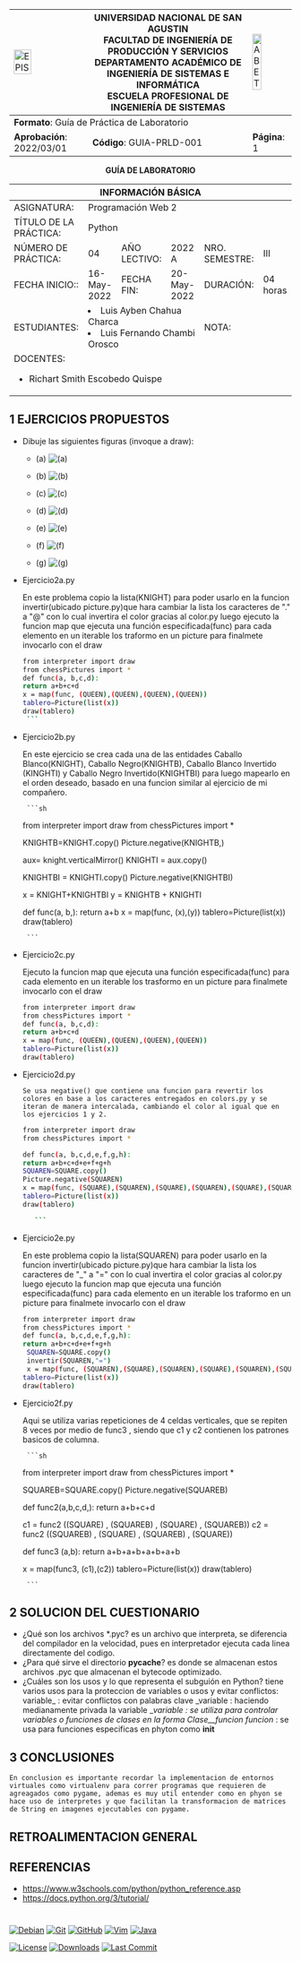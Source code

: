<div align="center">
<table>
    <theader>
        <tr>
            <td><img src="https://github.com/rescobedoq/pw2/blob/main/epis.png?raw=true" alt="EPIS" style="width:50%; height:auto"/></td>
            <th>
                <span style="font-weight:bold;">UNIVERSIDAD NACIONAL DE SAN AGUSTIN</span><br />
                <span style="font-weight:bold;">FACULTAD DE INGENIERÍA DE PRODUCCIÓN Y SERVICIOS</span><br />
                <span style="font-weight:bold;">DEPARTAMENTO ACADÉMICO DE INGENIERÍA DE SISTEMAS E INFORMÁTICA</span><br />
                <span style="font-weight:bold;">ESCUELA PROFESIONAL DE INGENIERÍA DE SISTEMAS</span>
            </th>
            <td><img src="https://github.com/rescobedoq/pw2/blob/main/abet.png?raw=true" alt="ABET" style="width:50%; height:auto"/></td>
        </tr>
    </theader>
    <tbody>
        <tr><td colspan="3"><span style="font-weight:bold;">Formato</span>: Guía de Práctica de Laboratorio</td></tr>
        <tr><td><span style="font-weight:bold;">Aprobación</span>:  2022/03/01</td><td><span style="font-weight:bold;">Código</span>: GUIA-PRLD-001</td><td><span style="font-weight:bold;">Página</span>: 1</td></tr>
    </tbody>
</table>
</div>

<div align="center">
<span style="font-weight:bold;">GUÍA DE LABORATORIO</span><br />
</div>


<table>
<theader>
<tr><th colspan="6">INFORMACIÓN BÁSICA</th></tr>
</theader>
<tbody>
<tr><td>ASIGNATURA:</td><td colspan="5">Programación Web 2</td></tr>
<tr><td>TÍTULO DE LA PRÁCTICA:</td><td colspan="5">Python</td></tr>
<tr>
<td>NÚMERO DE PRÁCTICA:</td><td>04</td><td>AÑO LECTIVO:</td><td>2022 A</td><td>NRO. SEMESTRE:</td><td>III</td>
</tr>
<tr>
<td>FECHA INICIO::</td><td>16-May-2022</td><td>FECHA FIN:</td><td>20-May-2022</td><td>DURACIÓN:</td><td>04 horas</td>
</tr>
<td>ESTUDIANTES:</td><td colspan ="3"><li>Luis Ayben Chahua Charca</li><li>Luis Fernando Chambi Orosco</li> </td><td>NOTA:</td><td ></td>
</tr>
<tr><td colspan="6">DOCENTES:
<ul>
<li>Richart Smith Escobedo Quispe</li>
</ul>
</td>
</<tr>
</tdbody>
</table>


## 1 EJERCICIOS PROPUESTOS
-  Dibuje las siguientes figuras (invoque a draw):

    *    (a) ![(a)](imagenes/ejercicio_02_a.png)

    *    (b) ![(b)](imagenes/ejercicio_02_b.png)

    *    (c) ![(c)](imagenes/ejercicio_02_c.png)

    *    (d) ![(d)](imagenes/ejercicio_02_d.png)

    *    (e) ![(e)](imagenes/ejercicio_02_e.png)

    *    (f) ![(f)](imagenes/ejercicio_02_f.png)

    *    (g) ![(g)](imagenes/ejercicio_02_g.png)

 
  - Ejercicio2a.py

    En este problema copio la lista(KNIGHT) para poder usarlo en la funcion invertir(ubicado picture.py)que hara cambiar la lista los caracteres de "." a "@"
    con lo cual invertira el color gracias al color.py  luego ejecuto la funcion map que ejecuta una función especificada(func) para cada elemento en un iterable los traformo en un picture para finalmete invocarlo con el draw


       ```sh
     from interpreter import draw
     from chessPictures import *
      def func(a, b,c,d):
     return a+b+c+d
     x = map(func, (QUEEN),(QUEEN),(QUEEN),(QUEEN))
     tablero=Picture(list(x))
     draw(tablero)
        ```

-  Ejercicio2b.py 

    En este ejercicio se crea cada una de las entidades Caballo Blanco(KNIGHT), Caballo Negro(KNIGHTB), Caballo Blanco Invertido (KINGHTI) y Caballo Negro Invertido(KNIGHTBI) para luego mapearlo en el orden deseado, basado en una funcion similar al ejercicio de mi compañero. 

        ```sh 
    from interpreter import draw
    from chessPictures import *

    KNIGHTB=KNIGHT.copy()
    Picture.negative(KNIGHTB,)

    aux= knight.verticalMirror() 
    KNIGHTI = aux.copy()

    KNIGHTBI = KNIGHTI.copy()
    Picture.negative(KNIGHTBI)

    x = KNIGHT+KNIGHTBI
    y = KNIGHTB + KNIGHTI

    def func(a, b,):
     return a+b
    x = map(func, (x),(y))
    tablero=Picture(list(x))
    draw(tablero)
        
        ```

  -  Ejercicio2c.py

     Ejecuto la funcion map que ejecuta una función especificada(func) para cada elemento en un iterable los trasformo en un picture para finalmete invocarlo con el draw

      ```sh
     from interpreter import draw
     from chessPictures import *
      def func(a, b,c,d):
     return a+b+c+d
     x = map(func, (QUEEN),(QUEEN),(QUEEN),(QUEEN))
     tablero=Picture(list(x))
     draw(tablero)
        ```
 -  Ejercicio2d.py
    
        Se usa negative() que contiene una funcion para revertir los colores en base a los caracteres entregados en colors.py y se iteran de manera intercalada, cambiando el color al igual que en los ejercicios 1 y 2.

     ```sh
    from interpreter import draw
    from chessPictures import *

    def func(a, b,c,d,e,f,g,h):
     return a+b+c+d+e+f+g+h
    SQUAREN=SQUARE.copy()
    Picture.negative(SQUAREN)
    x = map(func, (SQUARE),(SQUAREN),(SQUARE),(SQUAREN),(SQUARE),(SQUAREN),(SQUARE),(SQUAREN))
    tablero=Picture(list(x))
    draw(tablero)

        ```


  -  Ejercicio2e.py

      En este problema copio la lista(SQUAREN) para poder usarlo en la funcion invertir(ubicado picture.py)que hara cambiar la lista los caracteres de "_" a "="
      con lo cual invertira el color gracias al color.py  luego ejecuto la funcion map que ejecuta una función especificada(func) para cada elemento en un iterable los traformo en un picture para finalmete invocarlo con el draw

     ```sh
     from interpreter import draw
     from chessPictures import *
     def func(a, b,c,d,e,f,g,h):
     return a+b+c+d+e+f+g+h
      SQUAREN=SQUARE.copy()
      invertir(SQUAREN,"=")
      x = map(func, (SQUAREN),(SQUARE),(SQUAREN),(SQUARE),(SQUAREN),(SQUARE),(SQUAREN),(SQUARE))
     tablero=Picture(list(x))
     draw(tablero)
        ```

-  Ejercicio2f.py

    Aqui se utiliza varias repeticiones de 4 celdas verticales, que se repiten 8 veces por medio de func3 , siendo que c1 y c2 contienen los patrones basicos de columna.

        ```sh
    from interpreter import draw
    from chessPictures import *

    SQUAREB=SQUARE.copy()
    Picture.negative(SQUAREB)

    def func2(a,b,c,d,):
        return a+b+c+d

    c1 = func2 ((SQUARE) , (SQUAREB) , (SQUARE) , (SQUAREB))
    c2 = func2 ((SQUAREB) , (SQUARE) , (SQUAREB) , (SQUARE))

    def func3 (a,b):
        return a+b+a+b+a+b+a+b

    x = map(func3, (c1),(c2))
    tablero=Picture(list(x))
    draw(tablero)
    
        ```


## 2 SOLUCION DEL CUESTIONARIO
-   ¿Qué son los archivos *.pyc?
    es un archivo que interpreta, se diferencia del compilador en la velocidad, pues en interpretador ejecuta cada linea directamente del codigo.
-   ¿Para qué sirve el directorio __pycache__?
    es donde se almacenan estos archivos .pyc que almacenan el bytecode optimizado.
-   ¿Cuáles son los usos y lo que representa el subguión en Python?
    tiene varios usos para la proteccion de variables o usos y evitar conflictos:
    variable_ : evitar conflictos con palabras clave
    _variable : haciendo medianamente privada la variable
    __variable : se utiliza para controlar variables o funciones de clases en la forma _Clase__funcion
    funcion__ : se usa para funciones especificas en phyton como __init__

## 3 CONCLUSIONES

    En conclusion es importante recordar la implementacion de entornos virtuales como virtualenv para correr programas que requieren de agreagados como pygame, ademas es muy util entender como en phyon se hace uso de interpretes y que facilitan la transformacion de matrices de String en imagenes ejecutables con pygame.

## RETROALIMENTACION GENERAL 



## REFERENCIAS
-   https://www.w3schools.com/python/python_reference.asp
-   https://docs.python.org/3/tutorial/
#

[license]: https://img.shields.io/github/license/rescobedoq/pw2?label=rescobedoq
[license-file]: https://github.com/rescobedoq/pw2/blob/main/LICENSE

[downloads]: https://img.shields.io/github/downloads/rescobedoq/pw2/total?label=Downloads
[releases]: https://github.com/rescobedoq/pw2/releases/

[last-commit]: https://img.shields.io/github/last-commit/rescobedoq/pw2?label=Last%20Commit

[Debian]: https://img.shields.io/badge/Debian-D70A53?style=for-the-badge&logo=debian&logoColor=white
[debian-site]: https://www.debian.org/index.es.html

[Git]: https://img.shields.io/badge/git-%23F05033.svg?style=for-the-badge&logo=git&logoColor=white
[git-site]: https://git-scm.com/

[GitHub]: https://img.shields.io/badge/github-%23121011.svg?style=for-the-badge&logo=github&logoColor=white
[github-site]: https://github.com/

[Vim]: https://img.shields.io/badge/VIM-%2311AB00.svg?style=for-the-badge&logo=vim&logoColor=white
[vim-site]: https://www.vim.org/

[Java]: https://img.shields.io/badge/java-%23ED8B00.svg?style=for-the-badge&logo=java&logoColor=white
[java-site]: https://docs.oracle.com/javase/tutorial/


[![Debian][Debian]][debian-site]
[![Git][Git]][git-site]
[![GitHub][GitHub]][github-site]
[![Vim][Vim]][vim-site]
[![Java][Java]][java-site]


[![License][license]][license-file]
[![Downloads][downloads]][releases]
[![Last Commit][last-commit]][releases]
